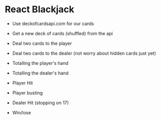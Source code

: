 # React Blackjack

- Use deckofcardsapi.com for our cards

* Get a new deck of cards (shuffled) from the api

* Deal two cards to the player

* Deal two cards to the dealer (not worry about hidden cards just yet)

* Totalling the player's hand
* Totalling the dealer's hand
* Player Hit

* Player busting

* Dealer Hit (stopping on 17)

- Win/lose
